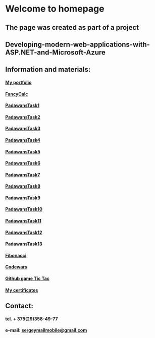 # **Welcome to homepage**




## The page was created as part of a project 
## Developing-modern-web-applications-with-ASP.NET-and-Microsoft-Azure



## Information and materials:


#### [My portfolio](https://github.com/SergeyPochebyt)
#### [FancyCalc](https://github.com/SergeyPochebyt/FancyCalc)
#### [PadawansTask1](https://github.com/SergeyPochebyt/PadawansTask1)
#### [PadawansTask2](https://github.com/SergeyPochebyt/PadawansTask2)
#### [PadawansTask3](https://github.com/SergeyPochebyt/PadawansTask3)
#### [PadawansTask4](https://github.com/SergeyPochebyt/PadawansTask4)
#### [PadawansTask5](https://github.com/SergeyPochebyt/PadawansTask5)
#### [PadawansTask6](https://github.com/SergeyPochebyt/PadawansTask6)
#### [PadawansTask7](https://github.com/SergeyPochebyt/PadawansTask7)
#### [PadawansTask8](https://github.com/SergeyPochebyt/PadawansTask8)
#### [PadawansTask9](https://github.com/SergeyPochebyt/PadawansTask9)
#### [PadawansTask10](https://github.com/SergeyPochebyt/PadawansTask10)
#### [PadawansTask11](https://github.com/SergeyPochebyt/PadawansTask11)
#### [PadawansTask12](https://github.com/SergeyPochebyt/PadawansTask12)
#### [PadawansTask13](https://github.com/SergeyPochebyt/PadawansTask13)
#### [Fibonacci](https://github.com/SergeyPochebyt/Fib)

#### [Codewars](https://www.codewars.com/users/SergeyPochebyt)
#### [Github game Tic Tac](https://github.com/SergeyPochebyt/TicTac)
#### [My certificates](https://github.com/SergeyPochebyt)




## Contact:
#### tel. + 375(29)358-49-77
#### e-mail: sergeymailmobile@gmail.com



